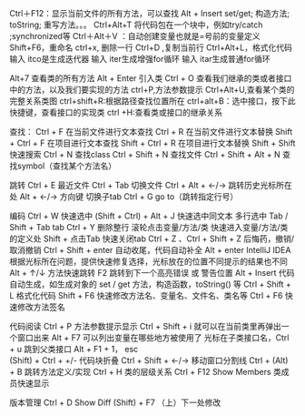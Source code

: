 ﻿
  Ctrl＋F12：显示当前文件的所有方法，可以查找
  Alt + Insert    set/get; 构造方法;  toString; 重写方法。。。 
  Ctrl+Alt+T 将代码包在一个块中，例如try/catch  ;synchronized等
  Ctrl＋Alt＋V ：自动创建变量也就是=号前的变量定义
  Shift+F6，重命名
  ctrl+x, 删除一行
  Ctrl+D ,复制当前行
  Ctrl+Alt+L，格式化代码
 输入 itco是生成迭代器
 输入 iter生成增强for循环
 输入 itar生成普通for循环

  Alt+7   查看类的所有方法
  Alt + Enter   引入类
  Ctrl + O  查看我们继承的类或者接口中的方法，以及我们要实现的方法
  ctrl+P,方法参数提示
  Ctrl+Alt+U,查看某个类的完整关系类图
  ctrl+shift+R:根据路径查找位置所在
  ctrl+alt+B：选中接口，按下此快捷键，查看接口的实现类
  ctrl +H:查看类或接口的继承关系

查找：
Ctrl + F	在当前文件进行文本查找
Ctrl + R	在当前文件进行文本替换
Shift + Ctrl + F	在项目进行文本查找
Shift + Ctrl + R	在项目进行文本替换
Shift + Shift	快速搜索
Ctrl + N	查找class
Ctrl + Shift + N	查找文件
Ctrl + Shift + Alt + N	查找symbol（查找某个方法名）

跳转
Ctrl + E	最近文件
Ctrl + Tab	切换文件
Ctrl + Alt + ←/→	跳转历史光标所在处
Alt + ←/→ 方向键	切换子tab
Ctrl + G	go to（跳转指定行号）


编码
Ctrl + W	快速选中
(Shift + Ctrl) + Alt + J	快速选中同文本
多行选中 Tab / Shift + Tab	tab
Ctrl + Y	删除整行
滚轮点击变量/方法/类	快速进入变量/方法/类的定义处
Shift + 点击Tab	快速关闭tab
Ctrl + Z 、Ctrl + Shift + Z	后悔药，撤销/取消撤销
Ctrl + Shift + enter	自动收尾，代码自动补全
Alt + enter	IntelliJ IDEA 根据光标所在问题，提供快速修复选择，光标放在的位置不同提示的结果也不同
Alt + ↑/↓	方法快速跳转
F2	跳转到下一个高亮错误 或 警告位置
Alt + Insert	代码自动生成，如生成对象的 set / get 方法，构造函数，toString() 等
Ctrl + Shift + L	格式化代码
Shift + F6	快速修改方法名、变量名、文件名、类名等
Ctrl + F6	快速修改方法签名


代码阅读
Ctrl + P	方法参数提示显示
Ctrl + Shift + i	就可以在当前类里再弹出一个窗口出来
Alt + F7	可以列出变量在哪些地方被使用了
光标在子类接口名，Ctrl + u	跳到父类接口
Alt + F1 + 1， esc	
(Shift) + Ctrl + +/-	代码块折叠
Ctrl + Shift + ←/→	移动窗口分割线
Ctrl + (Alt) + B	跳转方法定义/实现
Ctrl + H	类的层级关系
Ctrl + F12	Show Members 类成员快速显示

版本管理
Ctrl + D	Show Diff
(Shift) + F7	（上）下一处修改

